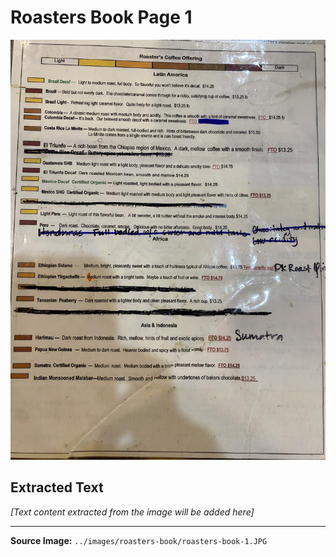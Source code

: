 # Roasters Book Page 1

![Roasters Book Page 1](../images/roasters-book/roasters-book-1.JPG)

## Extracted Text

*[Text content extracted from the image will be added here]*

---

**Source Image:** `../images/roasters-book/roasters-book-1.JPG`
